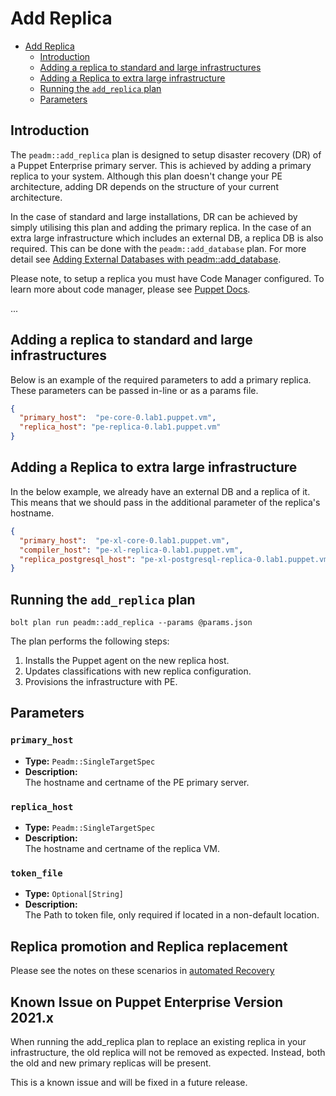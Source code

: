 # Add Replica

- [Add Replica](#Add-replica)
  - [Introduction](#Introduction)
  - [Adding a replica to standard and large infrastructures](#Adding-a-replica-to-standard-and-large-infrastructures)
  - [Adding a Replica to extra large infrastructure](#Adding-a-Replica-to-extra-large-infrastructure)
  - [Running the `add_replica` plan](#running-the-add_replica-plan)
  - [Parameters](#parameters)

## Introduction

The `peadm::add_replica` plan is designed to setup disaster recovery (DR) of a Puppet Enterprise primary server. This is achieved by adding a primary replica to your system. Although this plan doesn't change your PE architecture, adding DR depends on the structure of your current architecture.

In the case of standard and large installations, DR can be achieved by simply utilising this plan and adding the primary replica. In the case of an extra large infrastructure which includes an external DB, a replica DB is also required. This can be done with the `peadm::add_database` plan. For more detail see [Adding External Databases with peadm::add_database](expanding.md#adding-external-databases-with-peadmadd_database).

Please note, to setup a replica you must have Code Manager configured. To learn more about code manager, please see [Puppet Docs](help.puppet.com).

...

## Adding a replica to standard and large infrastructures
Below is an example of the required parameters to add a primary replica. These parameters can be passed in-line or as a params file.

```json
{
  "primary_host":  "pe-core-0.lab1.puppet.vm",
  "replica_host": "pe-replica-0.lab1.puppet.vm"
}
```

## Adding a Replica to extra large infrastructure
In the below example, we already have an external DB and a replica of it. This means that we should pass in the additional parameter of the replica's hostname.

```json
{
  "primary_host":  "pe-xl-core-0.lab1.puppet.vm",
  "compiler_host": "pe-xl-replica-0.lab1.puppet.vm",
  "replica_postgresql_host": "pe-xl-postgresql-replica-0.lab1.puppet.vm"
}
```

## Running the `add_replica` plan

```
bolt plan run peadm::add_replica --params @params.json 
```

The plan performs the following steps:

1. Installs the Puppet agent on the new replica host.
2. Updates classifications with new replica configuration.
3. Provisions the infrastructure with PE.

## Parameters

### `primary_host`

- **Type:** `Peadm::SingleTargetSpec`
- **Description:**  
  The hostname and certname of the PE primary server.

### `replica_host`

- **Type:** `Peadm::SingleTargetSpec`
- **Description:**  
  The hostname and certname of the replica VM.

### `token_file`

- **Type:** `Optional[String]`
- **Description:**  
  The Path to token file, only required if located in a non-default location.



## Replica promotion and Replica replacement

Please see the notes on these scenarios in [automated Recovery](automated_recovery.md#recover-from-failed-primary-puppet-server)

## Known Issue on Puppet Enterprise Version 2021.x

When running the add_replica plan to replace an existing replica in your infrastructure, the old replica will not be removed as expected. Instead, both the old and new primary replicas will be present.

This is a known issue and will be fixed in a future release.